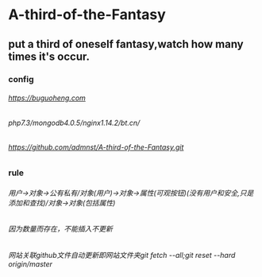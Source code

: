 # A-third-of-the-Fantasy

## put a third of oneself fantasy,watch how many times it's occur.
### config
###### https://buguoheng.com
###### php7.3/mongodb4.0.5/nginx1.14.2/bt.cn/
###### https://github.com/admnst/A-third-of-the-Fantasy.git
### rule
###### 用户->对象->公有私有/对象(用户)->对象->属性(可观按钮)(没有用户和安全,只是添加和查找)/对象->对象(包括属性)
###### 因为数量而存在，不能插入不更新
###### 网站关联github文件自动更新即网站文件夹git fetch --all;git reset --hard origin/master
